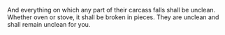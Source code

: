 And everything on which any part of their carcass falls shall be unclean. Whether oven or stove, it shall be broken in pieces. They are unclean and shall remain unclean for you.

